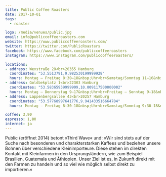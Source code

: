 ```yaml
---
title: Public Coffee Roasters
date: 2017-10-01
tags:
  - roaster

logo: /media/venues/public.jpg
email: info@publiccoffeeroasters.com
website: https://www.publiccoffeeroasters.com/
twitter: https://twitter.com/PublicRoasters
facebook: https://www.facebook.com/publiccoffeeroasters
instagram: https://www.instagram.com/publiccoffeeroasters/

locations:
- address: Wexstraße 28<br>20355 Hamburg
  coordinates: "53.5513791,9.982530199999928"
  hours: Montag – Freitag 8:30–18&nbsp;Uhr<br>Samstag/Sonntag 11–16&nbsp;Uhr
- address: Goldbekplatz 1<br>22303 Hamburg
  coordinates: "53.58365939999999,10.009117500000002"
  hours: Montag – Donnerstag 9–17&nbsp;Uhr<br>Freitag – Sonntag 9–18&nbsp;Uhr
- address: Lappenbergsallee 43<br>20257 Hamburg
  coordinates: "53.57768997641776,9.941433516664784"
  hours: Montag – Freitag 8:30–18&nbsp;Uhr<br>Samstag/Sonntag 9:30–18&nbsp;Uhr

coffee: 3,90
espresso: 1,80
internet: ja
---
```


Public (eröffnet 2014) betont »Third Wave« und: »Wir sind stets auf der Suche nach besonderen und charakterstarken Kaffees und beziehen unsere Bohnen über verschiedene Kleinimporteure. Diese stehen im direkten Kontakt mit Kleinfarmen in den Ursprungsländern, wie zum Beispiel Brasilien, Guatemala und Äthiopien. Unser Ziel ist es, in Zukunft direkt mit den Farmen zu handeln und so viel wie möglich selbst direkt zu importieren.«